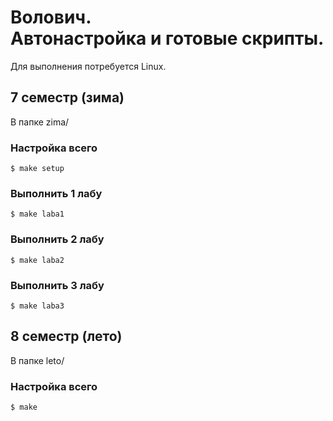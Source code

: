 # Волович.<br>Автонастройка и готовые скрипты.
Для выполнения потребуется Linux.
## 7 семестр (зима)
В папке zima/
### Настройка всего
`$ make setup`
### Выполнить 1 лабу
`$ make laba1`
### Выполнить 2 лабу
`$ make laba2`
### Выполнить 3 лабу
`$ make laba3`
## 8 семестр (лето)
В папке leto/
### Настройка всего
`$ make`